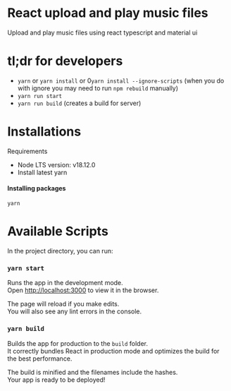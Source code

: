 # React upload and play music files

Upload and play music files using react typescript and material ui

# tl;dr for developers

- `yarn` or `yarn install` or 0`yarn install --ignore-scripts` (when you do with ignore you may need to run `npm rebuild` manually)
- `yarn run start`
- `yarn run build` (creates a build for server)


# Installations

Requirements
* Node LTS version: v18.12.0
* Install latest yarn 

#### Installing packages 
```
yarn
```
# Available Scripts
In the project directory, you can run:

### `yarn start`

Runs the app in the development mode.<br />
Open [http://localhost:3000](http://localhost:3000) to view it in the browser.

The page will reload if you make edits.<br />
You will also see any lint errors in the console.

### `yarn build`

Builds the app for production to the `build` folder.<br />
It correctly bundles React in production mode and optimizes the build for the best performance.

The build is minified and the filenames include the hashes.<br />
Your app is ready to be deployed!
